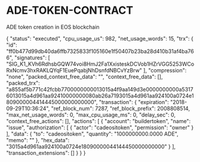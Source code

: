# ADE-TOKEN-CONTRACT
ADE token creation in EOS blockchain


{
  "status": "executed",
  "cpu_usage_us": 982,
  "net_usage_words": 15,
  "trx": {
    "id": "ff0b477d99db40da6ffb7325833f105160e1f50407b23ba28d410b31af4ba766",
    "signatures": [
      "SIG_K1_KVh6RdhsbGQW74voi8HmJ2Fa1XxisteskDCVob1HZrVGG5253WCoRxNcmv3hxRAKLQYqF1EuePqabjNhDsnfdNBCvYzBrw"
    ],
    "compression": "none",
    "packed_context_free_data": "",
    "context_free_data": [],
    "packed_trx": "a855af5b771c42fcbb7700000000013015a4f9aa149d3e0000000000a53176013015a4d961aa92410000000080ab26a7193015a4d961aa924100a0724e1809000004414445000000000000",
    "transaction": {
      "expiration": "2018-09-29T10:36:24",
      "ref_block_num": 7287,
      "ref_block_prefix": 2008808514,
      "max_net_usage_words": 0,
      "max_cpu_usage_ms": 0,
      "delay_sec": 0,
      "context_free_actions": [],
      "actions": [
        {
          "account": "buildertoken",
          "name": "issue",
          "authorization": [
            {
              "actor": "cadeositoken",
              "permission": "owner"
            }
          ],
          "data": {
            "to": "cadeositoken",
            "quantity": "1000000000.0000 ADE",
            "memo": ""
          },
          "hex_data": "3015a4d961aa924100a0724e18090000044144450000000000"
        }
      ],
      "transaction_extensions": []
    }
  }
}
